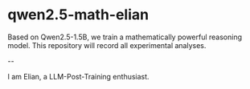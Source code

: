 # qwen2.5-math-elian
Based on Qwen2.5-1.5B, we train a mathematically powerful reasoning model. This repository will record all experimental analyses.

--

I am Elian, a LLM-Post-Training enthusiast.
